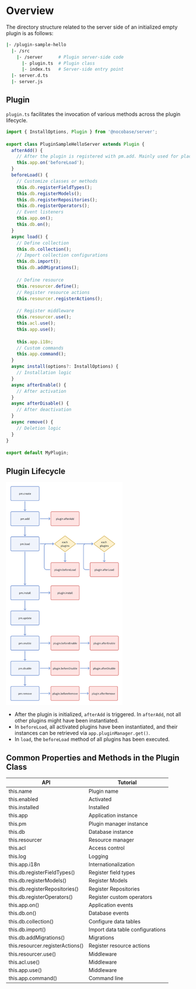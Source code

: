 # Overview

The directory structure related to the server side of an initialized empty plugin is as follows:

```bash
|- /plugin-sample-hello
  |- /src
    |- /server      # Plugin server-side code
      |- plugin.ts  # Plugin class
      |- index.ts   # Server-side entry point
  |- server.d.ts
  |- server.js
```

## Plugin

`plugin.ts` facilitates the invocation of various methods across the plugin lifecycle.

```ts
import { InstallOptions, Plugin } from '@nocobase/server';

export class PluginSampleHelloServer extends Plugin {
  afterAdd() {
    // After the plugin is registered with pm.add. Mainly used for placing listeners for the app beforeLoad event
    this.app.on('beforeLoad');
  }
  beforeLoad() {
    // Customize classes or methods
    this.db.registerFieldTypes();
    this.db.registerModels();
    this.db.registerRepositories();
    this.db.registerOperators();
    // Event listeners
    this.app.on();
    this.db.on();
  }
  async load() {
    // Define collection
    this.db.collection();
    // Import collection configurations
    this.db.import();
    this.db.addMigrations();

    // Define resource
    this.resourcer.define();
    // Register resource actions
    this.resourcer.registerActions();

    // Register middleware
    this.resourcer.use();
    this.acl.use();
    this.app.use();

    this.app.i18n;
    // Custom commands
    this.app.command();
  }
  async install(options?: InstallOptions) {
    // Installation logic
  }
  async afterEnable() {
    // After activation
  }
  async afterDisable() {
    // After deactivation
  }
  async remove() {
    // Deletion logic
  }
}

export default MyPlugin;
```

## Plugin Lifecycle

<img alt="Plugin Lifecycle" src="./image.png" style="width: 320px;" />

- After the plugin is initialized, `afterAdd` is triggered. In `afterAdd`, not all other plugins might have been instantiated.
- In `beforeLoad`, all activated plugins have been instantiated, and their instances can be retrieved via `app.pluginManager.get()`.
- In `load`, the `beforeLoad` method of all plugins has been executed.

## Common Properties and Methods in the Plugin Class

| API                              | Tutorial          |
| -------------------------------- | ----------------- |
| this.name                        | Plugin name       |
| this.enabled                     | Activated         |
| this.installed                   | Installed         |
| this.app                         | Application instance |
| this.pm                          | Plugin manager instance |
| this.db                          | Database instance |
| this.resourcer                   | Resource manager  |
| this.acl                         | Access control    |
| this.log                         | Logging           |
| this.app.i18n                    | Internationalization |
| this.db.registerFieldTypes()     | Register field types |
| this.db.registerModels()         | Register Models   |
| this.db.registerRepositories()   | Register Repositories |
| this.db.registerOperators()      | Register custom operators |
| this.app.on()                    | Application events |
| this.db.on()                     | Database events   |
| this.db.collection()             | Configure data tables |
| this.db.import()                 | Import data table configurations |
| this.db.addMigrations()          | Migrations        |
| this.resourcer.registerActions() | Register resource actions |
| this.resourcer.use()             | Middleware        |
| this.acl.use()                   | Middleware        |
| this.app.use()                   | Middleware        |
| this.app.command()               | Command line      |